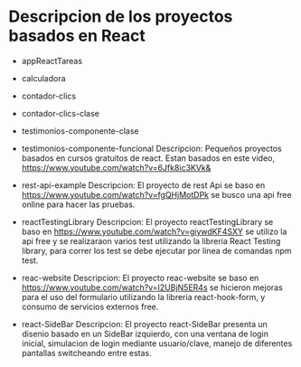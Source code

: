 # Descripcion de los proyectos basados en React

- appReactTareas
- calculadora
- contador-clics
- contador-clics-clase
- testimonios-componente-clase
- testimonios-componente-funcional
Descripcion: Pequeños proyectos basados en cursos gratuitos de react. Estan basados en este video, https://www.youtube.com/watch?v=6Jfk8ic3KVk&


- rest-api-example
Descripcion: El proyecto de rest Api se baso en https://www.youtube.com/watch?v=fgQHjMotDPk se busco una api free online para hacer las pruebas.

- reactTestingLibrary
Descripcion: El proyecto reactTestingLibrary se baso en https://www.youtube.com/watch?v=giywdKF4SXY se utilizo la api free y se realizaraon varios test utilizando la libreria React Testing library, para correr los test se debe ejecutar por linea de comandas npm test.

- reac-website
Descripcion: El proyecto reac-website se baso en https://www.youtube.com/watch?v=I2UBjN5ER4s se hicieron mejoras para el uso del formulario utilizando la libreria react-hook-form, y consumo de servicios externos free.

- react-SideBar
Descripcion: El proyecto react-SideBar presenta un disenio basado en un SideBar izquierdo, con una ventana de login inicial, simulacion de login mediante usuario/clave, manejo de diferentes pantallas switcheando entre estas.
